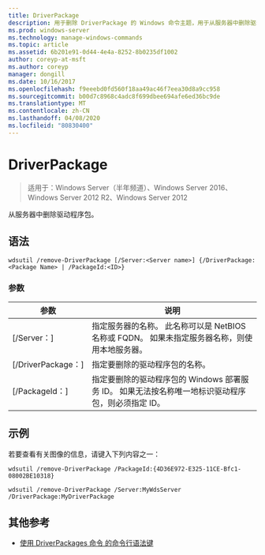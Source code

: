 ```yaml
---
title: DriverPackage
description: 用于删除 DriverPackage 的 Windows 命令主题，用于从服务器中删除驱动程序包。
ms.prod: windows-server
ms.technology: manage-windows-commands
ms.topic: article
ms.assetid: 6b201e91-0d44-4e4a-8252-8b0235df1002
author: coreyp-at-msft
ms.author: coreyp
manager: dongill
ms.date: 10/16/2017
ms.openlocfilehash: f9eeebd0fd560f18aa49ac46f7eea30d8a9cc958
ms.sourcegitcommit: b00d7c8968c4adc8f699dbee694afe6ed36bc9de
ms.translationtype: MT
ms.contentlocale: zh-CN
ms.lasthandoff: 04/08/2020
ms.locfileid: "80830400"
---
```

# <a name="remove-driverpackage"></a>DriverPackage

> 适用于：Windows Server（半年频道）、Windows Server 2016、Windows Server 2012 R2、Windows Server 2012 

从服务器中删除驱动程序包。

## <a name="syntax"></a>语法
```
wdsutil /remove-DriverPackage [/Server:<Server name>] {/DriverPackage:<Package Name> | /PackageId:<ID>}
```
### <a name="parameters"></a>参数

|        参数        |                                                                            说明                                                                             |
|-------------------------|--------------------------------------------------------------------------------------------------------------------------------------------------------------------|
| [/Server：<Server name>] |              指定服务器的名称。 此名称可以是 NetBIOS 名称或 FQDN。 如果未指定服务器名称，则使用本地服务器。              |
| [/DriverPackage：<Name>] |                                                        指定要删除的驱动程序包的名称。                                                         |
|    [/PackageId：<ID>]    | 指定要删除的驱动程序包的 Windows 部署服务 ID。 如果无法按名称唯一地标识驱动程序包，则必须指定 ID。 |

## <a name="examples"></a><a name=BKMK_examples></a>示例
若要查看有关图像的信息，请键入下列内容之一：
```
wdsutil /remove-DriverPackage /PackageId:{4D36E972-E325-11CE-Bfc1-08002BE10318}
```
```
wdsutil /remove-DriverPackage /Server:MyWdsServer /DriverPackage:MyDriverPackage
```
## <a name="additional-references"></a>其他参考
- [使用 DriverPackages 命令
的](using-the-remove-driverpackages-command.md)[命令行语法键](command-line-syntax-key.md)
